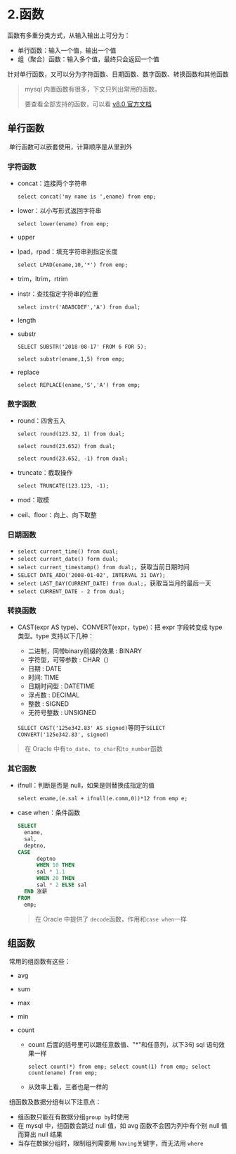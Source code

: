 # 2.函数

函数有多重分类方式，从输入输出上可分为：

- 单行函数：输入一个值，输出一个值
- 组（聚合）函数：输入多个值，最终只会返回一个值

​	针对单行函数，又可以分为字符函数、日期函数、数字函数、转换函数和其他函数

> mysql 内置函数有很多，下文只列出常用的函数。
>
> 要查看全部支持的函数，可以看 [v8.0 官方文档](https://dev.mysql.com/doc/refman/8.0/en/func-op-summary-ref.html)

## 单行函数

​	单行函数可以嵌套使用，计算顺序是从里到外

### 字符函数

- concat：连接两个字符串

  `select concat('my name is ',ename) from emp;`

- lower：以小写形式返回字符串

  `select lower(ename) from emp;`

- upper

- lpad，rpad：填充字符串到指定长度

  `select LPAD(ename,10,'*') from emp;`

- trim，ltrim，rtrim

- instr：查找指定字符串的位置

  `select instr('ABABCDEF','A') from dual;`

- length

- substr

  `SELECT SUBSTR('2018-08-17' FROM 6 FOR 5);`

  `select substr(ename,1,5) from emp;`

- replace

  `select REPLACE(ename,'S','A') from emp;`



### 数字函数

- round：四舍五入

  `select round(123.32, 1) from dual;`

  `select round(23.652) from dual;`

  `select round(23.652, -1) from dual;`

- truncate：截取操作

  `select TRUNCATE(123.123, -1);`

- mod：取模

- ceil、floor：向上、向下取整



### 日期函数

- `select current_time() from dual;`
- `select current_date() form dual;`
- `select current_timestamp() from dual;`，获取当前日期时间
- `SELECT DATE_ADD('2008-01-02', INTERVAL 31 DAY);`
- `select LAST_DAY(CURRENT_DATE) from dual;`，获取当当月的最后一天
- `select CURRENT_DATE - 2 from dual;`



### 转换函数

- CAST(expr AS type)、CONVERT(expr，type)：把 expr 字段转变成 type 类型。type 支持以下几种：

  - 二进制，同带binary前缀的效果 : BINARY
  - 字符型，可带参数 : CHAR（）
  - 日期 : DATE
  - 时间: TIME 
  - 日期时间型 : DATETIME 
  - 浮点数 : DECIMAL
  - 整数 : SIGNED
  - 无符号整数 : UNSIGNED

  `SELECT CAST('125e342.83' AS signed)`等同于`SELECT CONVERT('125e342.83', signed)`

> 在 Oracle 中有`to_date`、`to_char`和`to_number`函数



### 其它函数

- ifnull：判断是否是 null，如果是则替换成指定的值

  `select ename,(e.sal + ifnull(e.comm,0))*12 from emp e;`

- case when：条件函数

  ```sql
  SELECT
  	ename,
  	sal,
  	deptno,
  CASE
  		deptno 
  		WHEN 10 THEN
  		sal * 1.1 
  		WHEN 20 THEN
  		sal * 2 ELSE sal 
  	END 涨薪 
  FROM
  	emp;
  ```

  > 在 Oracle 中提供了 `decode`函数，作用和`case when`一样



## 组函数

​	常用的组函数有这些：

- avg

- sum

- max

- min

- count

  - count 后面的括号里可以跟任意数值、"*"和任意列，以下3句 sql 语句效果一样

    `select count(*) from emp;
    select count(1) from emp;
    select count(ename) from emp;`

  - 从效率上看，三者也是一样的

​	组函数及数据分组有以下注意点：

- 组函数只能在有数据分组`group by`时使用
- 在 mysql 中，组函数会跳过 null 值，如 avg 函数不会因为列中有个别 null 值而算出 null 结果
- 当存在数据分组时，限制组列需要用 `having`关键字，而无法用 `where`

